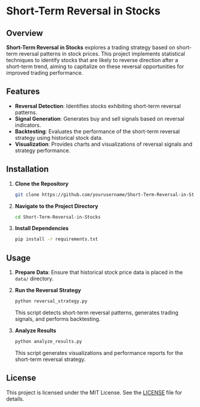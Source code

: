 # Short-Term Reversal in Stocks

## Overview

**Short-Term Reversal in Stocks** explores a trading strategy based on short-term reversal patterns in stock prices. This project implements statistical techniques to identify stocks that are likely to reverse direction after a short-term trend, aiming to capitalize on these reversal opportunities for improved trading performance.

## Features

- **Reversal Detection**: Identifies stocks exhibiting short-term reversal patterns.
- **Signal Generation**: Generates buy and sell signals based on reversal indicators.
- **Backtesting**: Evaluates the performance of the short-term reversal strategy using historical stock data.
- **Visualization**: Provides charts and visualizations of reversal signals and strategy performance.

## Installation

1. **Clone the Repository**

   ```bash
   git clone https://github.com/yourusername/Short-Term-Reversal-in-Stocks.git
   ```

2. **Navigate to the Project Directory**

   ```bash
   cd Short-Term-Reversal-in-Stocks
   ```

3. **Install Dependencies**

   ```bash
   pip install -r requirements.txt
   ```

## Usage

1. **Prepare Data**: Ensure that historical stock price data is placed in the `data/` directory.

2. **Run the Reversal Strategy**

   ```python
   python reversal_strategy.py
   ```

   This script detects short-term reversal patterns, generates trading signals, and performs backtesting.

3. **Analyze Results**

   ```python
   python analyze_results.py
   ```

   This script generates visualizations and performance reports for the short-term reversal strategy.

## License

This project is licensed under the MIT License. See the [LICENSE](LICENSE) file for details.
